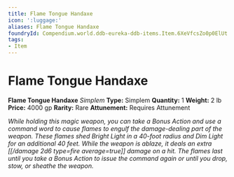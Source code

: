 ```yaml
---
title: Flame Tongue Handaxe
icon: ':luggage:'
aliases: Flame Tongue Handaxe
foundryId: Compendium.world.ddb-eureka-ddb-items.Item.6XeVfcsZo0p0ElUt
tags:
- Item
---
```


# Flame Tongue Handaxe

**Flame Tongue Handaxe**
_Simplem_
**Type:** Simplem
**Quantity:** 1
**Weight:** 2 lb
**Price:** 4000 gp
**Rarity:** Rare
**Attunement:** Requires Attunement

*While holding this magic weapon, you can take a Bonus Action and use a command word to cause flames to engulf the damage-dealing part of the weapon. These flames shed Bright Light in a 40-foot radius and Dim Light for an additional 40 feet. While the weapon is ablaze, it deals an extra  [[/damage 2d6 type=fire average=true]] damage on a hit. The flames last until you take a Bonus Action to issue the command again or until you drop, stow, or sheathe the weapon.*